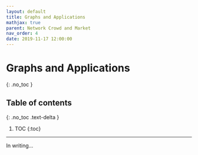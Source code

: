 ```yaml
---
layout: default
title: Graphs and Applications
mathjax: true
parent: Network Crowd and Market
nav_order: 4
date: 2019-11-17 12:00:00
---
```


# Graphs and Applications
{: .no_toc }

## Table of contents
{: .no_toc .text-delta }

1. TOC
{:toc}

---

In writing...